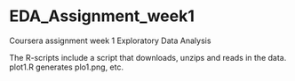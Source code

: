 # EDA_Assignment_week1
Coursera assignment week 1 Exploratory Data Analysis

The R-scripts include a script that downloads, unzips and reads in the data. 
plot1.R generates plo1.png, etc.